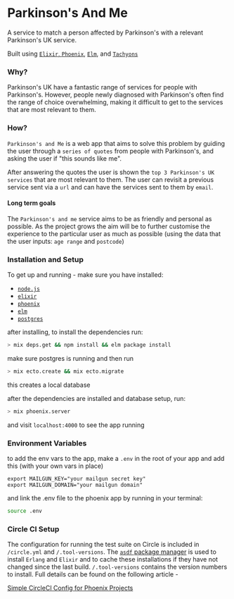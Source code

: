 # Parkinson's And Me

A service to match a person affected by Parkinson's with a relevant Parkinson's UK service.


Built using [`Elixir`, `Phoenix`](http://www.phoenixframework.org/), [`Elm`](http://elm-lang.org/), and [`Tachyons`](http://tachyons.io/)

### Why?

Parkinson's UK have a fantastic range of services for people with Parkinson's.
However, people newly diagnosed with Parkinson's often find the range of choice overwhelming, making it difficult to get to the services that are most relevant to them.

### How?

`Parkinson's and Me` is a web app that aims to solve this problem by guiding the user through a `series of quotes` from people with Parkinson's, and asking the user if "this sounds like me".

After answering the quotes the user is shown the `top 3 Parkinson's UK services` that are most relevant to them. The user can revisit a previous service sent via a `url` and can have the services sent to them by `email`.

#### Long term goals

The `Parkinson's and me` service aims to be as friendly and personal as possible. As the project grows the aim will be to further customise the experience to the particular user as much as possible (using the data that the user inputs: `age range` and `postcode`)

### Installation and Setup

To get up and running - make sure you have installed:

+ [`node.js`](https://nodejs.org/en/download/)
+ [`elixir`](http://elixir-lang.org/install.html)
+ [`phoenix`](http://www.phoenixframework.org/docs/installation)
+ [`elm`](https://guide.elm-lang.org/install.html)
+ [`postgres`](https://www.postgresql.org/download/)

after installing, to install the dependencies run:

```sh
> mix deps.get && npm install && elm package install
```

make sure postgres is running and then run

```sh
> mix ecto.create && mix ecto.migrate
```

this creates a local database

after the dependencies are installed and database setup, run:

```sh
> mix phoenix.server
```

and visit `localhost:4000` to see the app running

### Environment Variables

to add the env vars to the app, make a `.env` in the root of your app and add this (with your own vars in place)

```env
export MAILGUN_KEY="your mailgun secret key"
export MAILGUN_DOMAIN="your mailgun domain"
```

and link the .env file to the phoenix app by running in your terminal:

```sh
source .env
```

### Circle CI Setup

The configuration for running the test suite on Circle is included in `/circle.yml` and `/.tool-versions`. The [`asdf` package manager](https://github.com/asdf-vm/asdf) is used to install `Erlang` and `Elixir` and to cache these installations if they have not changed since the last build. `/.tool-versions` contains the version numbers to install. Full details can be found on the following article -

[Simple CircleCI Config for Phoenix Projects](https://medium.com/@QuantLayer/simple-circleci-config-for-phoenix-projects-fc3ae271aff1)
